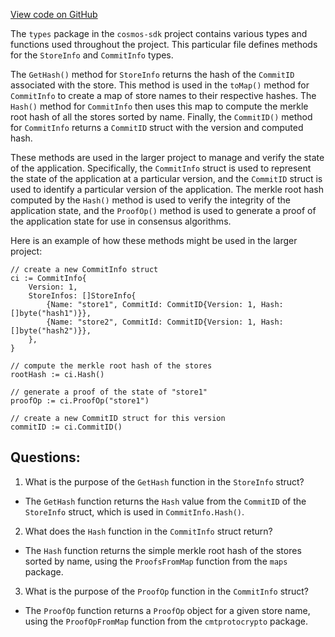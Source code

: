 [View code on GitHub](https://github.com/cosmos/cosmos-sdk.git/store/types/commit_info.go)

The `types` package in the `cosmos-sdk` project contains various types and functions used throughout the project. This particular file defines methods for the `StoreInfo` and `CommitInfo` types.

The `GetHash()` method for `StoreInfo` returns the hash of the `CommitID` associated with the store. This method is used in the `toMap()` method for `CommitInfo` to create a map of store names to their respective hashes. The `Hash()` method for `CommitInfo` then uses this map to compute the merkle root hash of all the stores sorted by name. Finally, the `CommitID()` method for `CommitInfo` returns a `CommitID` struct with the version and computed hash.

These methods are used in the larger project to manage and verify the state of the application. Specifically, the `CommitInfo` struct is used to represent the state of the application at a particular version, and the `CommitID` struct is used to identify a particular version of the application. The merkle root hash computed by the `Hash()` method is used to verify the integrity of the application state, and the `ProofOp()` method is used to generate a proof of the application state for use in consensus algorithms.

Here is an example of how these methods might be used in the larger project:

```
// create a new CommitInfo struct
ci := CommitInfo{
    Version: 1,
    StoreInfos: []StoreInfo{
        {Name: "store1", CommitId: CommitID{Version: 1, Hash: []byte("hash1")}},
        {Name: "store2", CommitId: CommitID{Version: 1, Hash: []byte("hash2")}},
    },
}

// compute the merkle root hash of the stores
rootHash := ci.Hash()

// generate a proof of the state of "store1"
proofOp := ci.ProofOp("store1")

// create a new CommitID struct for this version
commitID := ci.CommitID()
```
## Questions: 
 1. What is the purpose of the `GetHash` function in the `StoreInfo` struct?
- The `GetHash` function returns the `Hash` value from the `CommitID` of the `StoreInfo` struct, which is used in `CommitInfo.Hash()`.

2. What does the `Hash` function in the `CommitInfo` struct return?
- The `Hash` function returns the simple merkle root hash of the stores sorted by name, using the `ProofsFromMap` function from the `maps` package.

3. What is the purpose of the `ProofOp` function in the `CommitInfo` struct?
- The `ProofOp` function returns a `ProofOp` object for a given store name, using the `ProofOpFromMap` function from the `cmtprotocrypto` package.
